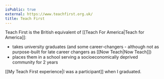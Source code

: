 ```yaml
---
isPublic: true
external: https://www.teachfirst.org.uk/
title: Teach First
---
```


Teach First is the British equivalent of [[Teach For America|Teach for America]]:
- takes university graduates (and some career-changers - although not as purpose-built for late career changers as [[Now Teach|Now Teach]])
- places them in a school serving a socioeconomically deprived community for 2 years

[[My Teach First experience|I was a participant]] when I graduated.